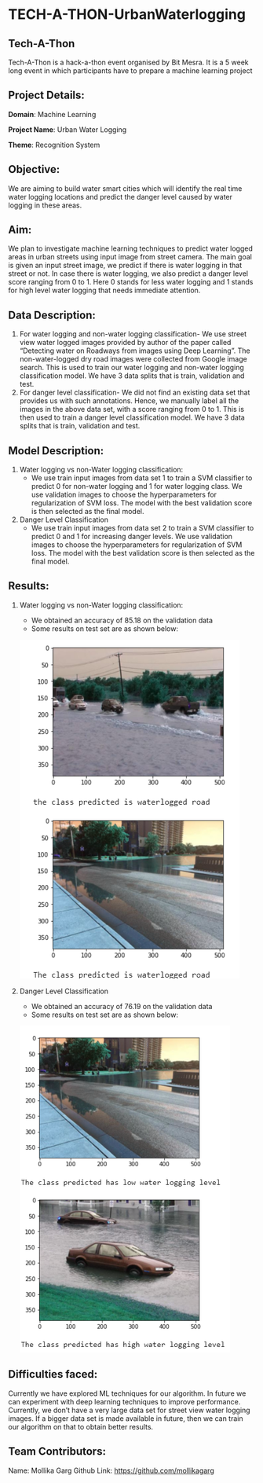 # TECH-A-THON-UrbanWaterlogging

## Tech-A-Thon
Tech-A-Thon is a hack-a-thon event organised by Bit Mesra. It is a 5 week long event in which participants have to prepare a machine learning project

## Project Details:
**Domain**: Machine Learning

**Project Name**: Urban Water Logging

**Theme**: Recognition System

## Objective: 
We are aiming to build water smart cities which will identify the real time water logging locations and predict the danger level caused by water logging in these areas.

## Aim:
We plan to investigate machine learning techniques to predict water logged areas in urban streets using input image from street camera. The main goal is given an input street image, we predict if there is water logging in that street or not. In case there is water logging, we also predict a danger level score ranging from 0 to 1. Here 0 stands for less water logging and 1 stands for high level water logging that needs immediate attention.

## Data Description:
1)	For water logging and non-water logging classification-
We use street view water logged images provided by author of the paper called “Detecting water on Roadways from images using Deep Learning”. The non-water-logged dry road images were collected from Google image search. This is used to train our water logging and non-water logging classification model. We have 3 data splits that is train, validation and test.
2)	For danger level classification-
We did not find an existing data set that provides us with such annotations. Hence, we manually label all the images in the above data set, with a score ranging from 0 to 1. This is then used to train a danger level classification model. We have 3 data splits that is train, validation and test.

## Model Description:
1)	Water logging vs non-Water logging classification:
    * We use train input images from data set 1 to train a SVM classifier to predict 0 for non-water logging and 1 for water logging class. We use validation images to choose the hyperparameters for regularization of SVM loss. The model with the best validation score is then selected as the final model.
2) Danger Level Classification
   * We use train input images from data set 2 to train a SVM classifier to predict 0 and 1 for increasing danger levels. We use validation images to choose the hyperparameters for regularization of SVM loss. The model with the best validation score is then selected as the final model.

## Results:
1) Water logging vs non-Water logging classification:
   * We obtained an accuracy of 85.18 on the validation data
   * Some results on test set are as shown below:
 
   ![](Images/Waterlogging.png)
2) Danger Level Classification
   * We obtained an accuracy of 76.19 on the validation data
   * Some results on test set are as shown below:
  
   ![](Images/DangerLevel.png)

## Difficulties faced:
Currently we have explored ML techniques for our algorithm. In future we can experiment with deep learning techniques to improve performance. Currently, we don’t have a very large data set for street view water logging images. If a bigger data set is made available in future, then we can train our algorithm on that to obtain better results.
             
## Team Contributors:
Name: Mollika Garg
Github Link: https://github.com/mollikagarg

